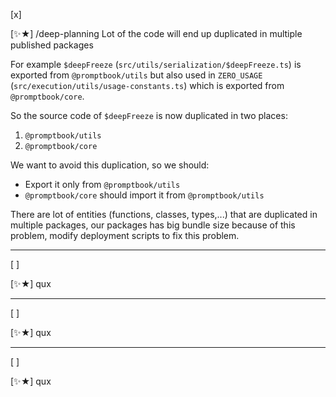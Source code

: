 [x]

[✨★] /deep-planning Lot of the code will end up duplicated in multiple published packages

For example `$deepFreeze` (`src/utils/serialization/$deepFreeze.ts`) is exported from `@promptbook/utils`
but also used in `ZERO_USAGE` (`src/execution/utils/usage-constants.ts`) which is exported from `@promptbook/core`.

So the source code of `$deepFreeze` is now duplicated in two places:

1. `@promptbook/utils`
2. `@promptbook/core`

We want to avoid this duplication, so we should:

-   Export it only from `@promptbook/utils`
-   `@promptbook/core` should import it from `@promptbook/utils`

There are lot of entities (functions, classes, types,...) that are duplicated in multiple packages, our packages has big bundle size because of this problem, modify deployment scripts to fix this problem.

---

[ ]

[✨★] qux

---

[ ]

[✨★] qux

---

[ ]

[✨★] qux
